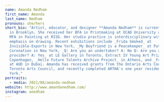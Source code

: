 ```yaml
---
name: Amanda Nedham
first_name: Amanda
last_name: Nedham
pronouns: she/hers
short_bio: "Artist, educator, and designer **Amanda Nedham** is currently living
  in Brooklyn. She received her BFA in Printmaking at OCAD University and her
  MFA in Painting at RISD. Her studio practice is interdisciplinary with an
  emphasis on drawing. Recent exhibitions include _Frida Smoked_ at
  Invisible-Exports in New York, _My Boyfriend is a Peacekeeper_ at Putty's
  Coronation in New York, _Q: Are you an undertaker? A: No Q: Are you a service
  provider? A: Yes_ at LE Gallery in Toronto, Extract IV Young Art Prize in
  Copenhagen, _Hello Future Talents Archive Project_ in Athens, and _False Dawn_
  at AUD in Dubai. Amanda has received grants from the Ontario Arts Council, the
  Toronto Arts Council, and recently completed ARTHA's one year residency in New
  York."
portraits:
  - media: 2021/08/amanda-nedham
website: http://www.amandanedham.com/
instagram: anedham
---
```

